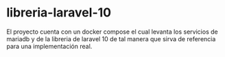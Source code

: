 # libreria-laravel-10

El proyecto cuenta con un docker compose el cual levanta los servicios de mariadb y de la libreria de laravel 10 de tal manera que sirva de referencia para una implementación real.
